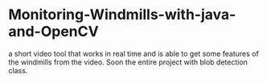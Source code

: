 # Monitoring-Windmills-with-java-and-OpenCV

a short video tool that works in real time and is able to get some features of the windmills from the video. Soon the entire project with blob 
detection class.
